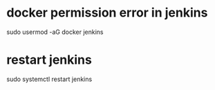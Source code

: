 # docker permission error in jenkins

sudo usermod -aG docker jenkins

# restart jenkins

sudo systemctl restart jenkins
